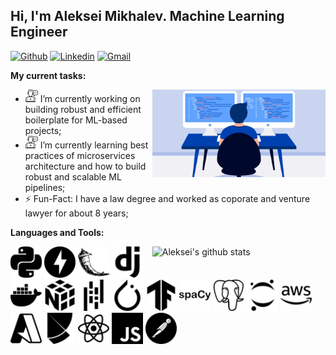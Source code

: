 <!-- Your title -->
## Hi, I'm Aleksei Mikhalev. Machine Learning Engineer

<!-- Your badges
You can use the website to generate badges: https://shields.io/
-->

[![Github](https://img.shields.io/badge/-Github-000?style=flat&logo=Github&logoColor=white)](https://github.com/AlekseiMikhalev)
[![Linkedin](https://img.shields.io/badge/-LinkedIn-blue?style=flat&logo=Linkedin&logoColor=white)](https://www.linkedin.com/in/aleksmihalev/)
[![Gmail](https://img.shields.io/badge/-Gmail-c14438?style=flat&logo=Gmail&logoColor=white)](mailto:mikhalev.aleksei1@gmail.com)


<!-- Talking about you -->
**My current tasks:**

<!-- Any image aligned to the right. Beware the width -->
<img width="55%" align="right" alt="Github" src="https://github.com/AlekseiMikhalev/AlekseiMikhalev/blob/main/sources/logo2.webp" />

- <img width="20px" src="https://github.com/AlekseiMikhalev/AlekseiMikhalev/blob/main/sources/coding.png"> I’m currently working on building robust and efficient boilerplate for ML-based projects;
- <img width="20px" src="https://github.com/AlekseiMikhalev/AlekseiMikhalev/blob/main/sources/coding.png"> I’m currently learning best practices of microservices architecture and how to build robust and scalable ML pipelines; 
- ⚡️ Fun-Fact: I have a law degree and worked as coporate and venture lawyer for about 8 years;

**Languages and Tools:** 

<!-- Your github readme stats
You can use this api: https://github.com/anuraghazra/github-readme-stats
-->
<p>
  <a href="https://github.com/AlekseiMikhalev">
    <img width="55%" align="right" alt="Aleksei's github stats" src="https://github-readme-stats.vercel.app/api?username=AlekseiMikhalev&show_icons=true&hide_border=true&include_all_commits=true&count_private=true&hide_title=true" />
  </a>

  <!-- Your languages and tools. Be careful with the alignment. 
  You can use this sites to get logos: https://www.vectorlogo.zone or https://simpleicons.org/
  -->
  <code><img width="50px" src="https://github.com/AlekseiMikhalev/AlekseiMikhalev/blob/main/sources/python.svg"></code>
  <code><img width="50px" src="https://github.com/AlekseiMikhalev/AlekseiMikhalev/blob/main/sources/fastapi.svg"></code>
  <code><img width="50px" src="https://github.com/AlekseiMikhalev/AlekseiMikhalev/blob/main/sources/flask.svg"></code>
  <code><img width="50px" src="https://github.com/AlekseiMikhalev/AlekseiMikhalev/blob/main/sources/django.svg"></code>
  <code><img width="50px" src="https://github.com/AlekseiMikhalev/AlekseiMikhalev/blob/main/sources/docker.svg"></code>
  <code><img width="50px" src="https://github.com/AlekseiMikhalev/AlekseiMikhalev/blob/main/sources/numpy.svg"></code>
  <code><img width="50px" src="https://github.com/AlekseiMikhalev/AlekseiMikhalev/blob/main/sources/pandas.svg"></code>
  <code><img width="50px" src="https://github.com/AlekseiMikhalev/AlekseiMikhalev/blob/main/sources/pytorch.svg"></code>
  <code><img width="50px" src="https://github.com/AlekseiMikhalev/AlekseiMikhalev/blob/main/sources/tensorflow.svg"></code>
  <code><img width="50px" src="https://github.com/AlekseiMikhalev/AlekseiMikhalev/blob/main/sources/spacy.svg"></code>
  <code><img width="50px" src="https://github.com/AlekseiMikhalev/AlekseiMikhalev/blob/main/sources/postgresql.svg"></code>
  <code><img width="50px" src="https://github.com/AlekseiMikhalev/AlekseiMikhalev/blob/main/sources/jupyter.svg"></code>
  <code><img width="50px" src="https://github.com/AlekseiMikhalev/AlekseiMikhalev/blob/main/sources/amazonaws.svg"></code>
  <code><img width="50px" src="https://github.com/AlekseiMikhalev/AlekseiMikhalev/blob/main/sources/microsoftazure.svg"></code>
  <code><img width="50px" src="https://github.com/AlekseiMikhalev/AlekseiMikhalev/blob/main/sources/poetry.svg"></code>
  <code><img width="50px" src="https://github.com/AlekseiMikhalev/AlekseiMikhalev/blob/main/sources/react.svg"></code>
  <code><img width="50px" src="https://github.com/AlekseiMikhalev/AlekseiMikhalev/blob/main/sources/javascript.svg"></code>
  <code><img width="50px" src="https://github.com/AlekseiMikhalev/AlekseiMikhalev/blob/main/sources/postman.svg"></code>
</p>
